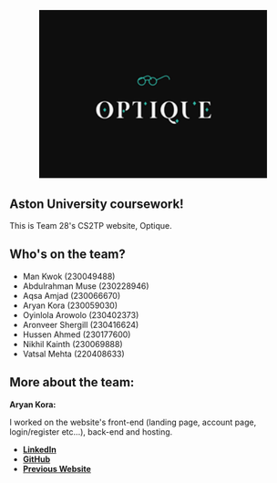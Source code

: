 <p align="center"><a href="https://cs2team28.cs2410-web01pvm.aston.ac.uk/" target="_blank"><img src="public/Images/logo.png" width="400" alt="optique Logo"></a></p>

## Aston University coursework!

This is Team 28's CS2TP website, Optique.

## Who's on the team?

-   Man Kwok (230049488)
-   Abdulrahman Muse (230228946)
-   Aqsa Amjad (230066670)
-   Aryan Kora (230059030)
-   Oyinlola Arowolo (230402373)
-   Aronveer Shergill (230416624)
-   Hussen Ahmed (230177600)
-   Nikhil Kainth (230069888)
-   Vatsal Mehta (220408633)

## More about the team:

**Aryan Kora:**

I worked on the website's front-end (landing page, account page, login/register etc...), back-end and hosting.

-   **[LinkedIn](https://www.linkedin.com/in/aryan-kora/)**
-   **[GitHub](https://github.com/Aryboy240)**
-   **[Previous Website](https://littledessertshop.netlify.app/)**
